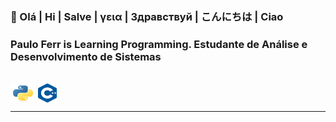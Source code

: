   <h3>👋 Olá | Hi | Salve | γεια | Здравствуй | こんにちは | Ciao </h3>
  <h3> Paulo Ferr is Learning Programming. Estudante de Análise e Desenvolvimento de Sistemas</h3>
  <br/>

<!-- Languages icons -->
<div style="display: inline_block">
  <img align="center" alt="python-icon" height="30" width="40"  
       src="https://raw.githubusercontent.com/devicons/devicon/master/icons/python/python-original.svg">
  <img align="center" alt="c-plus-plus" height="30" width="30"
       src="c_icon.png" />
 </div>
 
-----------------------------------------------------------------------------------------------------------------------------





<!--
**pauloferrti/pauloferrti** is a ✨ _special_ ✨ repository because its `README.md` (this file) appears on your GitHub profile.

Here are some ideas to get you started:

- 🔭 I’m currently working on ...
- 🌱 I’m currently learning ...
- 👯 I’m looking to collaborate on ...
- 🤔 I’m looking for help with ...
- 💬 Ask me about ...
- 📫 How to reach me: ...
- 😄 Pronouns: ...
- ⚡ Fun fact: ...
-->
